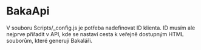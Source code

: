 # BakaApi

V souboru Scripts/_config.js je potřeba nadefinovat ID klienta. ID musím ale nejprve přiřadit v API, kde se nastaví cesta k veřejně
dostupným HTML souborům, které generují Bakaláři.
